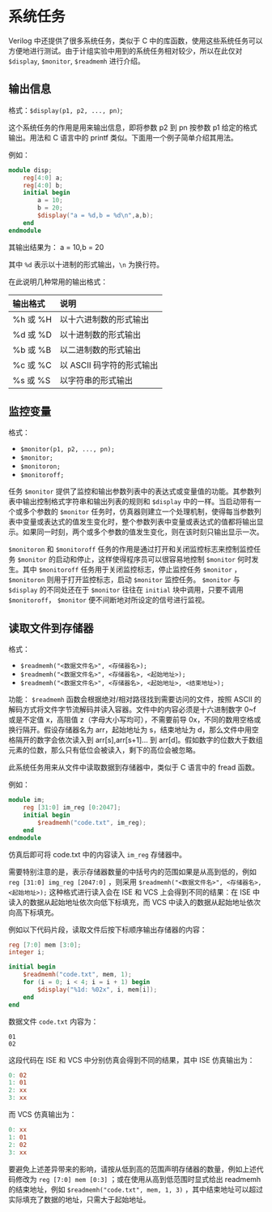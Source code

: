 # 系统任务

Verilog 中还提供了很多系统任务，类似于 C 中的库函数，使用这些系统任务可以方便地进行测试。由于计组实验中用到的系统任务相对较少，所以在此仅对 `$display`, `$monitor`, `$readmemh` 进行介绍。

## 输出信息

格式：`$display(p1, p2, ..., pn)`;

这个系统任务的作用是用来输出信息，即将参数 p2 到 pn 按参数 p1 给定的格式输出。用法和 C 语言中的 printf 类似。下面用一个例子简单介绍其用法。

例如：

```verilog
module disp;
    reg[4:0] a;
    reg[4:0] b;
    initial begin
        a = 10;
        b = 20;
        $display("a = %d,b = %d\n",a,b);
    end
endmodule
```

其输出结果为： a = 10,b = 20

其中 `%d` 表示以十进制的形式输出，`\n` 为换行符。

在此说明几种常用的输出格式：

| 输出格式 | 说明                      |
| :------- | :------------------------ |
| %h 或 %H | 以十六进制数的形式输出    |
| %d 或 %D | 以十进制数的形式输出      |
| %b 或 %B | 以二进制数的形式输出      |
| %c 或 %C | 以 ASCII 码字符的形式输出 |
| %s 或 %S | 以字符串的形式输出        |

## 监控变量

格式：

- `$monitor(p1, p2, ..., pn);`
- `$monitor;`
- `$monitoron;`
- `$monitoroff;`

任务 `$monitor` 提供了监控和输出参数列表中的表达式或变量值的功能。其参数列表中输出控制格式字符串和输出列表的规则和 `$display` 中的一样。当启动带有一个或多个参数的 `$monitor` 任务时，仿真器则建立一个处理机制，使得每当参数列表中变量或表达式的值发生变化时，整个参数列表中变量或表达式的值都将输出显示。如果同一时刻，两个或多个参数的值发生变化，则在该时刻只输出显示一次。

`$monitoron` 和 `$monitoroff` 任务的作用是通过打开和关闭监控标志来控制监控任务 `$monitor` 的启动和停止，这样使得程序员可以很容易地控制 `$monitor` 何时发生。其中 `$monitoroff` 任务用于关闭监控标志，停止监控任务 `$monitor` ， `$monitoron` 则用于打开监控标志，启动 `$monitor` 监控任务。 `$monitor` 与 `$display` 的不同处还在于 `$monitor` 往往在 `initial` 块中调用，只要不调用 `$monitoroff`， `$monitor` 便不间断地对所设定的信号进行监视。

## 读取文件到存储器

格式：

- `$readmemh("<数据文件名>", <存储器名>);`
- `$readmemh("<数据文件名>", <存储器名>, <起始地址>);`
- `$readmemh("<数据文件名>", <存储器名>, <起始地址>, <结束地址>);`

功能： `$readmemh` 函数会根据绝对/相对路径找到需要访问的文件，按照 ASCII 的解码方式将文件字节流解码并读入容器。文件中的内容必须是十六进制数字 0~f 或是不定值 x，高阻值 z（字母大小写均可），不需要前导 0x，不同的数用空格或换行隔开。假设存储器名为 arr，起始地址为 s，结束地址为 d，那么文件中用空格隔开的数字会依次读入到 arr[s],arr[s+1]... 到 arr[d]。假如数字的位数大于数组元素的位数，那么只有低位会被读入，剩下的高位会被忽略。

此系统任务用来从文件中读取数据到存储器中，类似于 C 语言中的 fread 函数。

例如：

```verilog
module im;
    reg [31:0] im_reg [0:2047];
    initial begin
        $readmemh("code.txt", im_reg);
    end
endmodule
```

仿真后即可将 code.txt 中的内容读入 `im_reg` 存储器中。

需要特别注意的是，表示存储器数量的中括号内的范围如果是从高到低的，例如 `reg [31:0] img_reg [2047:0]` ，则采用 `$readmemh("<数据文件名>", <存储器名>, <起始地址>);` 这种格式进行读入会在 ISE 和 VCS 上会得到不同的结果：在 ISE 中读入的数据从起始地址依次向低下标填充，而 VCS 中读入的数据从起始地址依次向高下标填充。

例如以下代码片段，读取文件后按下标顺序输出存储器的内容：

```verilog
reg [7:0] mem [3:0];
integer i;

initial begin
    $readmemh("code.txt", mem, 1);
    for (i = 0; i < 4; i = i + 1) begin
        $display("%1d: %02x", i, mem[i]);
    end
end
```

数据文件 `code.txt` 内容为：

```undefined
01
02
```

这段代码在 ISE 和 VCS 中分别仿真会得到不同的结果，其中 ISE 仿真输出为：

```makefile
0: 02
1: 01
2: xx
3: xx
```

而 VCS 仿真输出为：

```makefile
0: xx
1: 01
2: 02
3: xx
```

要避免上述差异带来的影响，请按从低到高的范围声明存储器的数量，例如上述代码修改为 `reg [7:0] mem [0:3]` ；或在使用从高到低范围时显式给出 readmemh 的结束地址，例如 `$readmemh("code.txt", mem, 1, 3)` ，其中结束地址可以超过实际填充了数据的地址，只需大于起始地址。